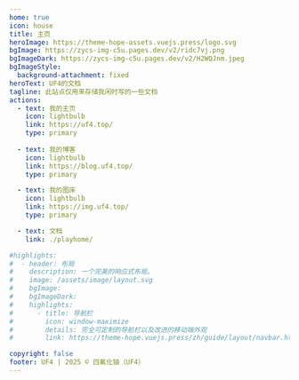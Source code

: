 ```yaml
---
home: true
icon: house
title: 主页
heroImage: https://theme-hope-assets.vuejs.press/logo.svg
bgImage: https://zycs-img-c5u.pages.dev/v2/ridc7vj.png
bgImageDark: https://zycs-img-c5u.pages.dev/v2/H2WQJnm.jpeg
bgImageStyle:
  background-attachment: fixed
heroText: UF4的文档
tagline: 此站点仅用来存储我闲时写的一些文档
actions:
  - text: 我的主页
    icon: lightbulb
    link: https://uf4.top/
    type: primary
    
  - text: 我的博客
    icon: lightbulb
    link: https://blog.uf4.top/
    type: primary

  - text: 我的图床
    icon: lightbulb
    link: https://img.uf4.top/
    type: primary

  - text: 文档
    link: ./playhome/

#highlights:
#  - header: 布局
#    description: 一个完美的响应式布局。
#    image: /assets/image/layout.svg
#    bgImage: 
#    bgImageDark: 
#    highlights:
#      - title: 导航栏
#        icon: window-maximize
#        details: 完全可定制的导航栏以及改进的移动端外观
#        link: https://theme-hope.vuejs.press/zh/guide/layout/navbar.html

copyright: false
footer: UF4 | 2025 © 四氟化铀（UF4）
---
```


